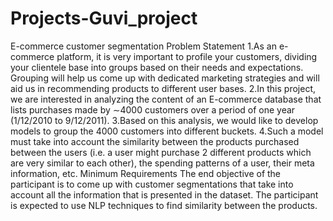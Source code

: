 # Projects-Guvi_project
E-commerce customer segmentation
Problem Statement
1.As an e-commerce platform, it is very important to profile your customers, dividing your clientele base into groups based on their needs and expectations. Grouping will help us come up with dedicated marketing strategies and will aid us in recommending products to different user bases.
2.In this project, we are interested in analyzing the content of an E-commerce database that lists purchases made by ∼4000 customers over a period of one year (1/12/2010 to 9/12/2011).
3.Based on this analysis, we would like to develop models to group the 4000 customers into different buckets.
4.Such a model must take into account the similarity between the products purchased between the users (i.e. a user might purchase 2 different products which are very similar to each other), the spending patterns of a user, their meta information, etc.
Minimum Requirements
The end objective of the participant is to come up with customer segmentations that take into account all the information that is presented in the dataset. The participant is expected to use NLP techniques to find similarity between the products.
